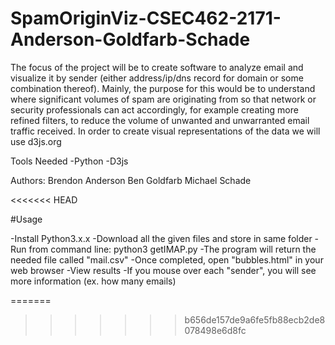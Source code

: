 # SpamOriginViz-CSEC462-2171-Anderson-Goldfarb-Schade
The focus of the project will be to create software to analyze email and visualize it by sender (either address/ip/dns record for domain or some combination thereof). Mainly, the purpose for this would be to understand where significant volumes of spam are originating from so that network or security professionals can act accordingly, for example creating more refined filters, to reduce the volume of unwanted and unwarranted email traffic received. In order to create visual representations of the data we will use d3js.org

Tools Needed
  -Python
  -D3js


  Authors:
  Brendon Anderson
  Ben Goldfarb
  Michael Schade

<<<<<<< HEAD


#Usage

-Install Python3.x.x
-Download all the given files and store in same folder
-Run from command line:
  python3 getIMAP.py
-The program will return the needed file called "mail.csv"
-Once completed, open "bubbles.html" in your web browser
-View results
  -If you mouse over each "sender", you will see more information (ex. how many emails)
  
=======
    
>>>>>>> b656de157de9a6fe5fb88ecb2de8078498e6d8fc
